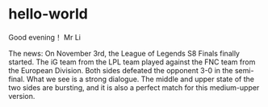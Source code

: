 # hello-world
Good evening！ Mr Li

The news:
On November 3rd, the League of Legends S8 Finals finally started. The iG team from the LPL team played against the FNC team from the European Division. Both sides defeated the opponent 3-0 in the semi-final. What we see is a strong dialogue. The middle and upper state of the two sides are bursting, and it is also a perfect match for this medium-upper version.
